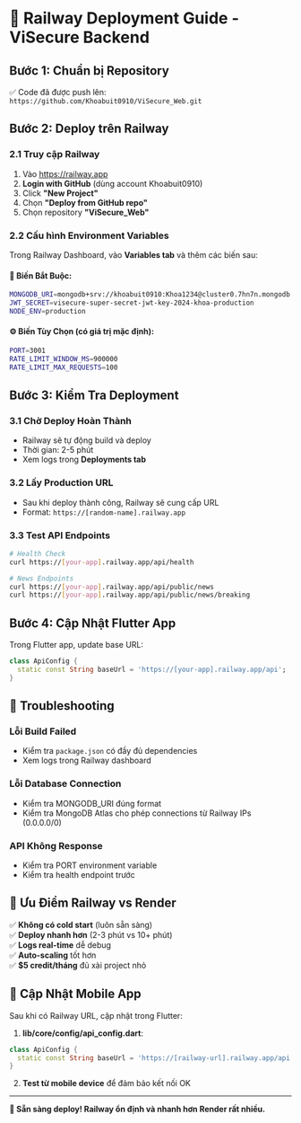 # 🚀 Railway Deployment Guide - ViSecure Backend

## Bước 1: Chuẩn bị Repository

✅ Code đã được push lên: `https://github.com/Khoabuit0910/ViSecure_Web.git`

## Bước 2: Deploy trên Railway

### 2.1 Truy cập Railway
1. Vào https://railway.app
2. **Login with GitHub** (dùng account Khoabuit0910)
3. Click **"New Project"**
4. Chọn **"Deploy from GitHub repo"**
5. Chọn repository **"ViSecure_Web"**

### 2.2 Cấu hình Environment Variables

Trong Railway Dashboard, vào **Variables tab** và thêm các biến sau:

#### 🔑 Biến Bắt Buộc:

```bash
MONGODB_URI=mongodb+srv://khoabuit0910:Khoa1234@cluster0.7hn7n.mongodb.net/visecure?retryWrites=true&w=majority
JWT_SECRET=visecure-super-secret-jwt-key-2024-khoa-production
NODE_ENV=production
```

#### ⚙️ Biến Tùy Chọn (có giá trị mặc định):

```bash
PORT=3001
RATE_LIMIT_WINDOW_MS=900000
RATE_LIMIT_MAX_REQUESTS=100
```

## Bước 3: Kiểm Tra Deployment

### 3.1 Chờ Deploy Hoàn Thành
- Railway sẽ tự động build và deploy
- Thời gian: 2-5 phút
- Xem logs trong **Deployments tab**

### 3.2 Lấy Production URL
- Sau khi deploy thành công, Railway sẽ cung cấp URL
- Format: `https://[random-name].railway.app`

### 3.3 Test API Endpoints
```bash
# Health Check
curl https://[your-app].railway.app/api/health

# News Endpoints
curl https://[your-app].railway.app/api/public/news
curl https://[your-app].railway.app/api/public/news/breaking
```

## Bước 4: Cập Nhật Flutter App

Trong Flutter app, update base URL:
```dart
class ApiConfig {
  static const String baseUrl = 'https://[your-app].railway.app/api';
}
```

## 🔧 Troubleshooting

### Lỗi Build Failed
- Kiểm tra `package.json` có đầy đủ dependencies
- Xem logs trong Railway dashboard

### Lỗi Database Connection
- Kiểm tra MONGODB_URI đúng format
- Kiểm tra MongoDB Atlas cho phép connections từ Railway IPs (0.0.0.0/0)

### API Không Response
- Kiểm tra PORT environment variable
- Kiểm tra health endpoint trước

## 🎯 Ưu Điểm Railway vs Render

✅ **Không có cold start** (luôn sẵn sàng)  
✅ **Deploy nhanh hơn** (2-3 phút vs 10+ phút)  
✅ **Logs real-time** dễ debug  
✅ **Auto-scaling** tốt hơn  
✅ **$5 credit/tháng** đủ xài project nhỏ  

## 📱 Cập Nhật Mobile App

Sau khi có Railway URL, cập nhật trong Flutter:

1. **lib/core/config/api_config.dart**:
```dart
class ApiConfig {
  static const String baseUrl = 'https://[railway-url].railway.app/api';
}
```

2. **Test từ mobile device** để đảm bảo kết nối OK

---

**🚀 Sẵn sàng deploy! Railway ổn định và nhanh hơn Render rất nhiều.**